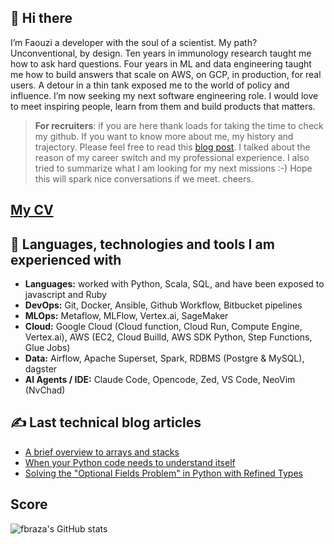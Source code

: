 ## 👋 Hi there  
I’m Faouzi a developer with the soul of a scientist. My path? Unconventional, by design. Ten years in immunology research taught me how to ask hard questions. Four years in ML and data engineering taught me how to build answers that scale on AWS, on GCP, in production, for real users. A detour in a thin tank exposed me to the world of policy and influence. I’m now seeking my next software engineering role. I would love to meet inspiring people, learn from them and build products that matters.

>**For recruiters**: if you are here thank loads for taking the time to check my github. If you want to know more about me, my history and trajectory. Please feel free to read this [blog post](https://fbraza.github.io/2025/08/24/career_garden/#An-interesting-detour-in-a-think-tank). I talked about the reason of my career switch and my professional experience. I also tried to summarize what I am looking for my next missions :-) Hope this will spark nice conversations if we meet. cheers.

## [My CV](https://drive.google.com/file/d/1RnL2i_DTQS4FZNPuXQn_M9BCttacDfpl/view?usp=drive_link)

## 🔧 Languages, technologies and tools I am experienced with
- **Languages:** worked with Python, Scala, SQL, and have been exposed to javascript and Ruby
- **DevOps:** Git, Docker, Ansible, Github Workflow, Bitbucket pipelines
- **MLOps:** Metaflow, MLFlow, Vertex.ai, SageMaker
- **Cloud:** Google Cloud (Cloud function, Cloud Run, Compute Engine, Vertex.ai), AWS (EC2, Cloud Builld, AWS SDK Python, Step Functions, Glue Jobs)
- **Data:** Airflow, Apache Superset, Spark, RDBMS (Postgre & MySQL), dagster
- **AI Agents / IDE:** Claude Code, Opencode, Zed, VS Code, NeoVim (NvChad) 

## &#x270d; Last technical blog articles

- [A brief overview to arrays and stacks ](https://fbraza.github.io/2025/09/14/algo-arrays/)
- [When your Python code needs to understand itself](https://fbraza.github.io/2025/08/08/type_introspection/)
- [Solving the "Optional Fields Problem" in Python with Refined Types ](https://fbraza.github.io/2025/07/31/refined_types_article/)

<!-- Link to icons -->
[1.2]: http://i.imgur.com/wWzX9uB.png (twitter icon without padding)
[2.2]: http://i.imgur.com/9I6NRUm.png (github icon without padding)
<!-- links to your social media accounts -->
[1]: https://twitter.com/braza_faouzi
[2]: https://github.com/fbraza

## Score

![fbraza's GitHub stats](https://github-readme-stats-lilac-theta-847juf1697.vercel.app/api/?username=fbraza&count_private=true&show_icons=true&theme=tokyonight)

